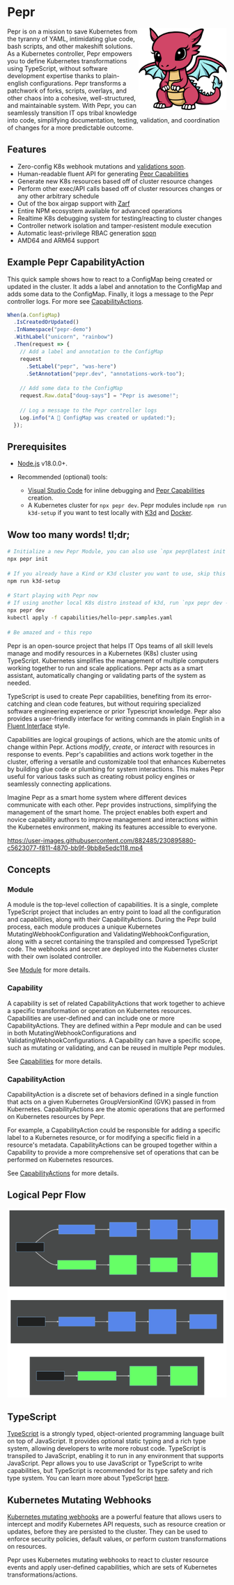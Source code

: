 # Pepr

<img align="right" width="40%" src=".images/pepr.png" />

Pepr is on a mission to save Kubernetes from the tyranny of YAML, intimidating glue code, bash scripts, and other makeshift solutions. As a Kubernetes controller, Pepr empowers you to define Kubernetes transformations using TypeScript, without software development expertise thanks to plain-english configurations. Pepr transforms a patchwork of forks, scripts, overlays, and other chaos into a cohesive, well-structured, and maintainable system. With Pepr, you can seamlessly transition IT ops tribal knowledge into code, simplifying documentation, testing, validation, and coordination of changes for a more predictable outcome.

## Features

- Zero-config K8s webhook mutations and [validations soon](https://github.com/defenseunicorns/pepr/issues/73).
- Human-readable fluent API for generating [Pepr Capabilities](#capability)
- Generate new K8s resources based off of cluster resource changes
- Perform other exec/API calls based off of cluster resources changes or any other arbitrary schedule
- Out of the box airgap support with [Zarf](https://zarf.dev)
- Entire NPM ecosystem available for advanced operations
- Realtime K8s debugging system for testing/reacting to cluster changes
- Controller network isolation and tamper-resistent module execution
- Automatic least-privilege RBAC generation [soon](https://github.com/defenseunicorns/pepr/issues/31)
- AMD64 and ARM64 support

## Example Pepr CapabilityAction

This quick sample shows how to react to a ConfigMap being created or updated in the cluster. It adds a label and annotation to the ConfigMap and adds some data to the ConfigMap. Finally, it logs a message to the Pepr controller logs. For more see [CapabilityActions](./docs/actions.md).

```ts
When(a.ConfigMap)
  .IsCreatedOrUpdated()
  .InNamespace("pepr-demo")
  .WithLabel("unicorn", "rainbow")
  .Then(request => {
    // Add a label and annotation to the ConfigMap
    request
      .SetLabel("pepr", "was-here")
      .SetAnnotation("pepr.dev", "annotations-work-too");

    // Add some data to the ConfigMap
    request.Raw.data["doug-says"] = "Pepr is awesome!";

    // Log a message to the Pepr controller logs
    Log.info("A 🦄 ConfigMap was created or updated:");
  });
```

## Prerequisites

- [Node.js](https://nodejs.org/en/) v18.0.0+.

- Recommended (optional) tools:
  - [Visual Studio Code](https://code.visualstudio.com/) for inline debugging and [Pepr Capabilities](#capability) creation.
  - A Kubernetes cluster for `npx pepr dev`. Pepr modules include `npm run k3d-setup` if you want to test locally with [K3d](https://k3d.io/) and [Docker](https://www.docker.com/).

## Wow too many words! tl;dr;

```bash
# Initialize a new Pepr Module, you can also use `npx pepr@latest init` to make sure you have the latest version
npx pepr init

# If you already have a Kind or K3d cluster you want to use, skip this step
npm run k3d-setup

# Start playing with Pepr now
# If using another local K8s distro instead of k3d, run `npx pepr dev --host host.docker.internal`
npx pepr dev
kubectl apply -f capabilities/hello-pepr.samples.yaml

# Be amazed and ⭐️ this repo
```

Pepr is an open-source project that helps IT Ops teams of all skill levels manage and modify resources in a Kubernetes (K8s) cluster using TypeScript. Kubernetes simplifies the management of multiple computers working together to run and scale applications. Pepr acts as a smart assistant, automatically changing or validating parts of the system as needed.

TypeScript is used to create Pepr capabilities, benefiting from its error-catching and clean code features, but without requiring specialized software engineering experience or prior Typescript knowledge. Pepr also provides a user-friendly interface for writing commands in plain English in a [Fluent Interface](https://en.wikipedia.org/wiki/Fluent_interface) style.

Capabilities are logical groupings of actions, which are the atomic units of change within Pepr. Actions _modify_, _create_, or _interact_ with resources in response to events. Pepr's capabilities and actions work together in the cluster, offering a versatile and customizable tool that enhances Kubernetes by building glue code or plumbing for system interactions. This makes Pepr useful for various tasks such as creating robust policy engines or seamlessly connecting applications.

Imagine Pepr as a smart home system where different devices communicate with each other. Pepr provides instructions, simplifying the management of the smart home. The project enables both expert and novice capability authors to improve management and interactions within the Kubernetes environment, making its features accessible to everyone.

https://user-images.githubusercontent.com/882485/230895880-c5623077-f811-4870-bb9f-9bb8e5edc118.mp4

## Concepts

### Module

A module is the top-level collection of capabilities. It is a single, complete TypeScript project that includes an entry point to load all the configuration and capabilities, along with their CapabilityActions. During the Pepr build process, each module produces a unique Kubernetes MutatingWebhookConfiguration and ValidatingWebhookConfiguration, along with a secret containing the transpiled and compressed TypeScript code. The webhooks and secret are deployed into the Kubernetes cluster with their own isolated controller.

See [Module](./docs/module.md) for more details.

### Capability

A capability is set of related CapabilityActions that work together to achieve a specific transformation or operation on Kubernetes resources. Capabilities are user-defined and can include one or more CapabilityActions. They are defined within a Pepr module and can be used in both MutatingWebhookConfigurations and ValidatingWebhookConfigurations. A Capability can have a specific scope, such as mutating or validating, and can be reused in multiple Pepr modules.

See [Capabilities](./docs/capabilities.md) for more details.

### CapabilityAction

CapabilityAction is a discrete set of behaviors defined in a single function that acts on a given Kubernetes GroupVersionKind (GVK) passed in from Kubernetes. CapabilityActions are the atomic operations that are performed on Kubernetes resources by Pepr.

For example, a CapabilityAction could be responsible for adding a specific label to a Kubernetes resource, or for modifying a specific field in a resource's metadata. CapabilityActions can be grouped together within a Capability to provide a more comprehensive set of operations that can be performed on Kubernetes resources.

See [CapabilityActions](./docs/actions.md) for more details.

## Logical Pepr Flow

![Module Diagram](./.images/modules.svg)

## TypeScript

[TypeScript](https://www.typescriptlang.org/) is a strongly typed, object-oriented programming language built on top of JavaScript. It provides optional static typing and a rich type system, allowing developers to write more robust code. TypeScript is transpiled to JavaScript, enabling it to run in any environment that supports JavaScript. Pepr allows you to use JavaScript or TypeScript to write capabilities, but TypeScript is recommended for its type safety and rich type system. You can learn more about TypeScript [here](https://www.typescriptlang.org/docs/handbook/typescript-from-scratch.html).

## Kubernetes Mutating Webhooks

[Kubernetes mutating webhooks](https://kubernetes.io/docs/reference/access-authn-authz/extensible-admission-controllers/) are a powerful feature that allows users to intercept and modify Kubernetes API requests, such as resource creation or updates, before they are persisted to the cluster. They can be used to enforce security policies, default values, or perform custom transformations on resources.

Pepr uses Kubernetes mutating webhooks to react to cluster resource events and apply user-defined capabilities, which are sets of Kubernetes transformations/actions.
